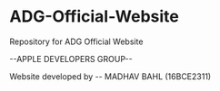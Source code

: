 # ADG-Official-Website
Repository for ADG Official Website

--APPLE DEVELOPERS GROUP--

Website developed by -- MADHAV BAHL (16BCE2311)